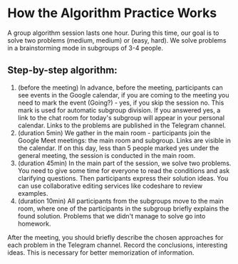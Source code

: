 # How the Algorithm Practice Works

A group algorithm session lasts one hour. During this time, our goal is to solve two problems (medium, medium) or (easy, hard). We solve problems in a brainstorming mode in subgroups of 3-4 people.

## Step-by-step algorithm:

1. (before the meeting) In advance, before the meeting, participants can see events in the Google calendar, if you are coming to the meeting you need to mark the event (Going?) - yes, if you skip the session no. This mark is used for automatic subgroup division. If you answered yes, a link to the chat room for today's subgroup will appear in your personal calendar.
Links to the problems are published in the Telegram channel.
1. (duration 5min) We gather in the main room - participants join the Google Meet meetings: the main room and subgroup. Links are visible in the calendar. If on this day, less than 5 people marked yes under the general meeting, the session is conducted in the main room.
1. (duration 45min) In the main part of the session, we solve two problems. You need to give some time for everyone to read the conditions and ask clarifying questions. Then participants express their solution ideas. You can use collaborative editing services like codeshare to review examples.
1. (duration 10min) All participants from the subgroups move to the main room, where one of the participants in the subgroup briefly explains the found solution. Problems that we didn't manage to solve go into homework. 

After the meeting, you should briefly describe the chosen approaches for each problem in the Telegram channel. Record the conclusions, interesting ideas. This is necessary for better memorization of information.